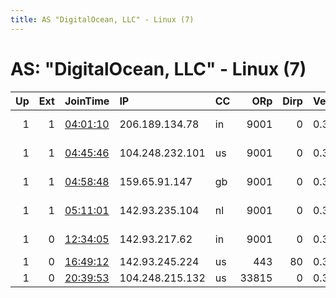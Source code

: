 ```yaml
---
title: AS "DigitalOcean, LLC" - Linux (7)
---
```


# AS: "DigitalOcean, LLC" - Linux (7)

|   Up |   Ext | JoinTime                                                                                            | IP              | CC   |   ORp |   Dirp | Version   | Contact                | Nickname      |   eFamMembers |
|-----:|------:|:----------------------------------------------------------------------------------------------------|:----------------|:-----|------:|-------:|:----------|:-----------------------|:--------------|--------------:|
|    1 |     1 | [04:01:10](https://metrics.torproject.org/rs.html#details/452B3FE0488373D62B81F54A09A5F76642C28F24) | 206.189.134.78  | in   |  9001 |      0 | 0.3.4.9   | tangle at localhost    | tangle        |             1 |
|    1 |     1 | [04:45:46](https://metrics.torproject.org/rs.html#details/283BC3CC0A000F7A14CBEF5AAE408883F7621D6E) | 104.248.232.101 | us   |  9001 |      0 | 0.3.4.9   | tetra at localhost     | tetra         |             1 |
|    1 |     1 | [04:58:48](https://metrics.torproject.org/rs.html#details/17142D4A5151133EBCD3B91378E3AA79A25E1971) | 159.65.91.147   | gb   |  9001 |      0 | 0.3.4.9   | nitro at localhost     | nitro         |             1 |
|    1 |     1 | [05:11:01](https://metrics.torproject.org/rs.html#details/271EECA7273D1A052FDF2A0738CC8D7E7C7C384B) | 142.93.235.104  | nl   |  9001 |      0 | 0.3.4.9   | bias at localhost      | bias          |             1 |
|    1 |     0 | [12:34:05](https://metrics.torproject.org/rs.html#details/7A9E5B55F1BBE674535ACBD7FBCCF4B792EF216F) | 142.93.217.62   | in   |  9001 |      0 | 0.3.3.7   | tor at saratchandra.in | iamd3vilrelay |             1 |
|    1 |     0 | [16:49:12](https://metrics.torproject.org/rs.html#details/563757AA4A5E7ADD900B5C79D7DBAC1BBED11C2B) | 142.93.245.224  | us   |   443 |     80 | 0.3.4.9   | None                   | Unnamed       |             1 |
|    1 |     0 | [20:39:53](https://metrics.torproject.org/rs.html#details/C8C9E71513402FF647DAFDA441B16602F0637DEE) | 104.248.215.132 | us   | 33815 |      0 | 0.3.4.9   | None                   | Unnamed       |             1 |
